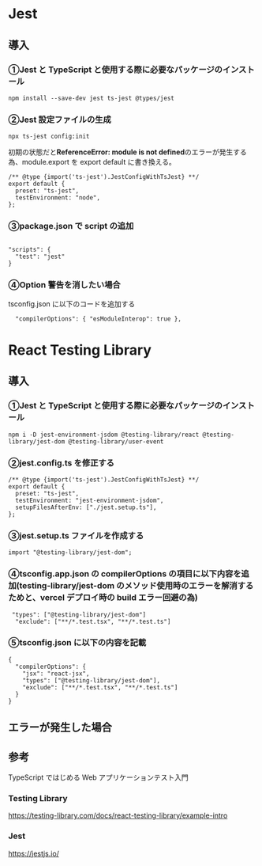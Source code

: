 # Jest

## 導入

### ①Jest と TypeScript と使用する際に必要なパッケージのインストール

```
npm install --save-dev jest ts-jest @types/jest
```

### ➁Jest 設定ファイルの生成

```
npx ts-jest config:init
```

初期の状態だと**ReferenceError: module is not defined**のエラーが発生する為、module.export を export default に書き換える。

```
/** @type {import('ts-jest').JestConfigWithTsJest} **/
export default {
  preset: "ts-jest",
  testEnvironment: "node",
};
```

### ➂package.json で script の追加

```

"scripts": {
  "test": "jest"
}

```

### ④Option 警告を消したい場合

tsconfig.json に以下のコードを追加する

```
  "compilerOptions": { "esModuleInterop": true },
```

# React Testing Library

## 導入

### ①Jest と TypeScript と使用する際に必要なパッケージのインストール

```
npm i -D jest-environment-jsdom @testing-library/react @testing-library/jest-dom @testing-library/user-event
```

### ➁jest.config.ts を修正する

```
/** @type {import('ts-jest').JestConfigWithTsJest} **/
export default {
  preset: "ts-jest",
  testEnvironment: "jest-environment-jsdom",
  setupFilesAfterEnv: ["./jest.setup.ts"],
};
```

### ➂jest.setup.ts ファイルを作成する

```
import "@testing-library/jest-dom";
```

### ④tsconfig.app.json の compilerOptions の項目に以下内容を追加(testing-library/jest-dom のメソッド使用時のエラーを解消するためと、vercel デプロイ時の build エラー回避の為)

```
 "types": ["@testing-library/jest-dom"]
  "exclude": ["**/*.test.tsx", "**/*.test.ts"]
```

### ⑤tsconfig.json に以下の内容を記載

```
{
  "compilerOptions": {
    "jsx": "react-jsx",
    "types": ["@testing-library/jest-dom"],
    "exclude": ["**/*.test.tsx", "**/*.test.ts"]
  }
}
```

## エラーが発生した場合

## 参考

TypeScript ではじめる Web アプリケーションテスト入門

### Testing Library

https://testing-library.com/docs/react-testing-library/example-intro

### Jest

https://jestjs.io/
